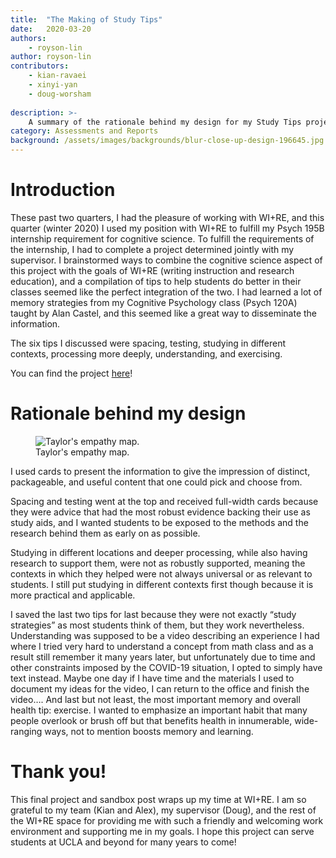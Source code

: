 ```yaml
---
title:  "The Making of Study Tips"
date:   2020-03-20
authors:
    - royson-lin
author: royson-lin
contributors:
    - kian-ravaei
    - xinyi-yan
    - doug-worsham
    
description: >-
    A summary of the rationale behind my design for my Study Tips project.
category: Assessments and Reports
background: /assets/images/backgrounds/blur-close-up-design-196645.jpg
---
```


# Introduction

These past two quarters, I had the pleasure of working with WI+RE, and this quarter (winter 2020) I used my position with WI+RE to fulfill my Psych 195B internship requirement for cognitive science. To fulfill the requirements of the internship, I had to complete a project determined jointly with my supervisor. I brainstormed ways to combine the cognitive science aspect of this project with the goals of WI+RE (writing instruction and research education), and a compilation of tips to help students do better in their classes seemed like the perfect integration of the two. I had learned a lot of memory strategies from my Cognitive Psychology class (Psych 120A) taught by Alan Castel, and this seemed like a great way to disseminate the information.

The six tips I discussed were spacing, testing, studying in different contexts, processing more deeply, understanding, and exercising.

You can find the project [here](https://uclalibrary.github.io/research-tips/sandbox/resource-playlist-study-tips/)!

# Rationale behind my design

<figure class="figure border border-primary shadow mt-3">
  <img src="{{ '/assets/images/study-tips/making-of-study-tips.jpg' | relative_url }}" class="figure-img img-fluid rounded" alt="Taylor's empathy map.">
  <figcaption class="figure-caption text-right">Taylor's empathy map.</figcaption>
</figure>

I used cards to present the information to give the impression of distinct, packageable, and useful content that one could pick and choose from.

Spacing and testing went at the top and received full-width cards because they were advice that had the most robust evidence backing their use as study aids, and I wanted students to be exposed to the methods and the research behind them as early on as possible.

Studying in different locations and deeper processing, while also having research to support them, were not as robustly supported, meaning the contexts in which they helped were not always universal or as relevant to students. I still put studying in different contexts first though because it is more practical and applicable.

I saved the last two tips for last because they were not exactly “study strategies” as most students think of them, but they work nevertheless. Understanding was supposed to be a video describing an experience I had where I tried very hard to understand a concept from math class and as a result still remember it many years later, but unfortunately due to time and other constraints imposed by the COVID-19 situation, I opted to simply have text instead. Maybe one day if I have time and the materials I used to document my ideas for the video, I can return to the office and finish the video…. And last but not least, the most important memory and overall health tip: exercise. I wanted to emphasize an important habit that many people overlook or brush off but that benefits health in innumerable, wide-ranging ways, not to mention boosts memory and learning.

# Thank you!

This final project and sandbox post wraps up my time at WI+RE. I am so grateful to my team (Kian and Alex), my supervisor (Doug), and the rest of the WI+RE space for providing me with such a friendly and welcoming work environment and supporting me in my goals. I hope this project can serve students at UCLA and beyond for many years to come!
